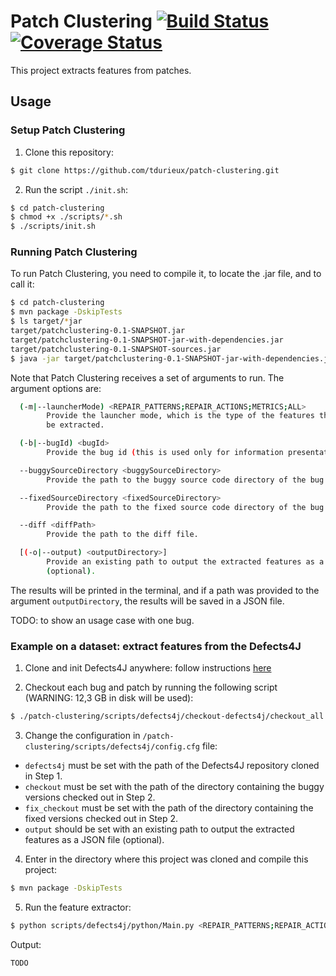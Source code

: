 # Patch Clustering [![Build Status](https://travis-ci.org/tdurieux/patch-clustering.svg?branch=master)](https://travis-ci.org/tdurieux/patch-clustering) [![Coverage Status](https://coveralls.io/repos/github/tdurieux/patch-clustering/badge.svg?branch=master)](https://coveralls.io/github/tdurieux/patch-clustering?branch=master)

This project extracts features from patches.

## Usage

### Setup Patch Clustering

1. Clone this repository:

```bash
$ git clone https://github.com/tdurieux/patch-clustering.git
```

2. Run the script `./init.sh`:

```bash
$ cd patch-clustering
$ chmod +x ./scripts/*.sh
$ ./scripts/init.sh
```

### Running Patch Clustering

To run Patch Clustering, you need to compile it, to locate the .jar file, and to call it:

```bash
$ cd patch-clustering
$ mvn package -DskipTests
$ ls target/*jar
target/patchclustering-0.1-SNAPSHOT.jar
target/patchclustering-0.1-SNAPSHOT-jar-with-dependencies.jar
target/patchclustering-0.1-SNAPSHOT-sources.jar
$ java -jar target/patchclustering-0.1-SNAPSHOT-jar-with-dependencies.jar <arguments>
```

Note that Patch Clustering receives a set of arguments to run. The argument options are:

```bash
  (-m|--launcherMode) <REPAIR_PATTERNS;REPAIR_ACTIONS;METRICS;ALL>
        Provide the launcher mode, which is the type of the features that will
        be extracted.

  (-b|--bugId) <bugId>
        Provide the bug id (this is used only for information presentation).

  --buggySourceDirectory <buggySourceDirectory>
        Provide the path to the buggy source code directory of the bug.

  --fixedSourceDirectory <fixedSourceDirectory>
        Provide the path to the fixed source code directory of the bug.

  --diff <diffPath>
        Provide the path to the diff file.

  [(-o|--output) <outputDirectory>]
        Provide an existing path to output the extracted features as a JSON file
        (optional).
```

The results will be printed in the terminal, and if a path was provided to the argument `outputDirectory`, the results will be saved in a JSON file.  

TODO: to show an usage case with one bug.

### Example on a dataset: extract features from the Defects4J

1. Clone and init Defects4J anywhere: follow instructions [here](https://github.com/rjust/defects4j)

2. Checkout each bug and patch by running the following script (WARNING: 12,3 GB in disk will be used):

```bash
$ ./patch-clustering/scripts/defects4j/checkout-defects4j/checkout_all.sh
```

3. Change the configuration in `/patch-clustering/scripts/defects4j/config.cfg` file:

- `defects4j` must be set with the path of the Defects4J repository cloned in Step 1.
- `checkout` must be set with the path of the directory containing the buggy versions checked out in Step 2.
- `fix_checkout` must be set with the path of the directory containing the fixed versions checked out in Step 2.
- `output` should be set with an existing path to output the extracted features as a JSON file (optional).

4. Enter in the directory where this project was cloned and compile this project:

```bash
$ mvn package -DskipTests
```

5. Run the feature extractor:

```bash
$ python scripts/defects4j/python/Main.py <REPAIR_PATTERNS;REPAIR_ACTIONS;METRICS;ALL>
```

Output:
```csv
TODO
```
